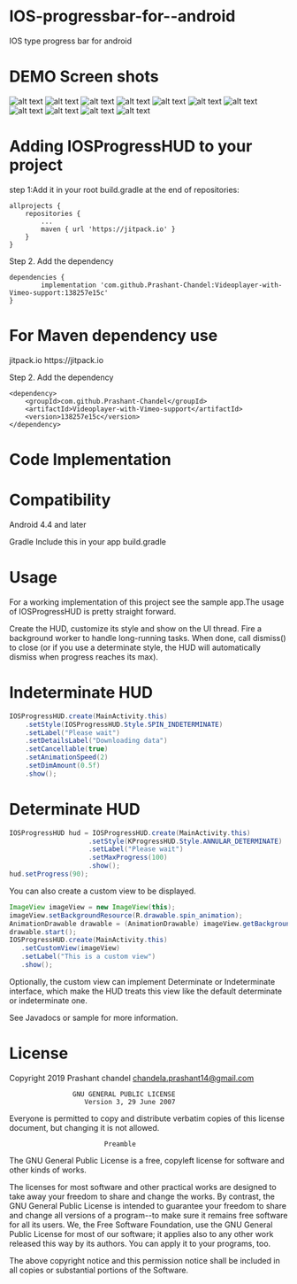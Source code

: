 # IOS-progressbar-for--android
IOS type progress bar for android

# DEMO Screen shots



![alt text](https://github.com/Prashant-Chandel/IOS-progressbar-for--android/blob/master/Screenshot/Screenshot_1556862103.png)
![alt text](https://github.com/Prashant-Chandel/IOS-progressbar-for--android/blob/master/Screenshot/Screenshot_1556862107.png)
![alt text](https://github.com/Prashant-Chandel/IOS-progressbar-for--android/blob/master/Screenshot/Screenshot_1556862110.png)
![alt text](https://github.com/Prashant-Chandel/IOS-progressbar-for--android/blob/master/Screenshot/Screenshot_1556862113.png)
![alt text](https://github.com/Prashant-Chandel/IOS-progressbar-for--android/blob/master/Screenshot/Screenshot_1556862128.png)
![alt text](https://github.com/Prashant-Chandel/IOS-progressbar-for--android/blob/master/Screenshot/Screenshot_1556862338.png)
![alt text](https://github.com/Prashant-Chandel/IOS-progressbar-for--android/blob/master/Screenshot/Screenshot_1556862348.png)
![alt text](https://github.com/Prashant-Chandel/IOS-progressbar-for--android/blob/master/Screenshot/Screenshot_1556862355.png)
![alt text](https://github.com/Prashant-Chandel/IOS-progressbar-for--android/blob/master/Screenshot/Screenshot_1556862358.png)
![alt text](https://github.com/Prashant-Chandel/IOS-progressbar-for--android/blob/master/Screenshot/Screenshot_1556862361.png)
![alt text](https://github.com/Prashant-Chandel/IOS-progressbar-for--android/blob/master/Screenshot/Screenshot_1556862373.png)



# Adding IOSProgressHUD to your project


step 1:Add it in your root build.gradle at the end of repositories:

	allprojects {
		repositories {
			...
			maven { url 'https://jitpack.io' }
		}
	}
Step 2. Add the dependency

	dependencies {
	        implementation 'com.github.Prashant-Chandel:Videoplayer-with-Vimeo-support:138257e15c'
	}
            
# For Maven dependency use 

<repositories>
		<repository>
		    <id>jitpack.io</id>
		    <url>https://jitpack.io</url>
		</repository>
	</repositories>
  
Step 2. Add the dependency

	<dependency>
	    <groupId>com.github.Prashant-Chandel</groupId>
	    <artifactId>Videoplayer-with-Vimeo-support</artifactId>
	    <version>138257e15c</version>
	</dependency>            
            
  
  # Code Implementation
  
# Compatibility
Android 4.4 and later

Gradle
Include this in your app build.gradle

# Usage
For a working implementation of this project see the sample app.The usage of IOSProgressHUD is pretty straight forward.

Create the HUD, customize its style and show on the UI thread.
Fire a background worker to handle long-running tasks.
When done, call dismiss() to close (or if you use a determinate style, the HUD will automatically dismiss when progress reaches its max).

# Indeterminate HUD
```java
IOSProgressHUD.create(MainActivity.this)
	.setStyle(IOSProgressHUD.Style.SPIN_INDETERMINATE)
	.setLabel("Please wait")
	.setDetailsLabel("Downloading data")
	.setCancellable(true)
	.setAnimationSpeed(2)
	.setDimAmount(0.5f)
	.show();
 ```
# Determinate HUD
```java
IOSProgressHUD hud = IOSProgressHUD.create(MainActivity.this)
					.setStyle(KProgressHUD.Style.ANNULAR_DETERMINATE)
					.setLabel("Please wait")
					.setMaxProgress(100)
					.show();
hud.setProgress(90);
```
You can also create a custom view to be displayed.

```java
ImageView imageView = new ImageView(this);
imageView.setBackgroundResource(R.drawable.spin_animation);
AnimationDrawable drawable = (AnimationDrawable) imageView.getBackground();
drawable.start();
IOSProgressHUD.create(MainActivity.this)
   .setCustomView(imageView)
   .setLabel("This is a custom view")
   .show();
 ```  
Optionally, the custom view can implement Determinate or Indeterminate interface, which make the HUD treats this view like the default determinate or indeterminate one.

See Javadocs or sample for more information.

# License

Copyright 2019  Prashant chandel <chandela.prashant14@gmail.com>

                    GNU GENERAL PUBLIC LICENSE
                       Version 3, 29 June 2007
 Everyone is permitted to copy and distribute verbatim copies
 of this license document, but changing it is not allowed.

                            Preamble

  The GNU General Public License is a free, copyleft license for
software and other kinds of works.

  The licenses for most software and other practical works are designed
to take away your freedom to share and change the works.  By contrast,
the GNU General Public License is intended to guarantee your freedom to
share and change all versions of a program--to make sure it remains free
software for all its users.  We, the Free Software Foundation, use the
GNU General Public License for most of our software; it applies also to
any other work released this way by its authors.  You can apply it to
your programs, too.

The above copyright notice and this permission notice shall be included in all
copies or substantial portions of the Software.

